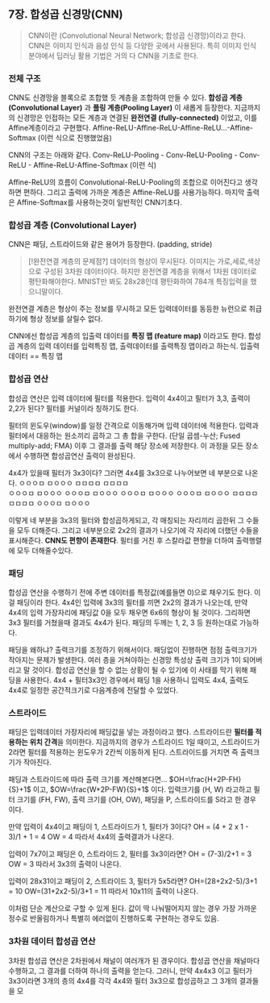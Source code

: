 ## 7장. 합성곱 신경망(CNN)
> CNN이란 (Convolutional Neural Network; 합성곱 신경망)이라고 한다. CNN은 이미지 인식과 음성 인식 등 다양한 곳에서 사용된다.
> 특히 이미지 인식 분야에서 딥러닝 활용 기법은 거의 다 CNN을 기초로 한다.
### 전체 구조
CNN도 신경망을 블록으로 조합했 듯 계층을 조합하여 만들 수 있다.
**합성곱 계층(Convolutional Layer)** 과 **풀링 계층(Pooling Layer)** 이 새롭게 등장한다.
지금까지의 신경망은 인접하는 모든 계층과 연결된 **완전연결 (fully-connected)** 이었고, 이를 Affine계층이라고 구현했다.
Affine-ReLU-Affine-ReLU-Affine-ReLU...-Affine-Softmax  (이런 식으로 진행했었음)

CNN의 구조는 아래와 같다.
Conv-ReLU-Pooling - Conv-ReLU-Pooling - Conv-ReLU - Affine-ReLU-Affine-Softmax (이런 식)

Affine-ReLU의 흐름이 Convolutional-ReLU-Pooling의 조합으로 이어진다고 생각하면 편하다. 그리고 출력에 가까운 계층은 Affine-ReLU를 사용가능하다. 마지막 출력은 Affine-Softmax를 사용하는것이 일반적인 CNN기초다.
### 합성곱 계층 (Convolutional Layer)
CNN은 패딩, 스트라이드와 같은 용어가 등장한다. (padding, stride) 
> [!완전연결 계층의 문제점?]
> 데이터의 형상이 무시된다. 이미지는 가로,세로,색상으로 구성된 3차원 데이터이다. 하지만 완전연결 계층을 위해서 1차원 데이터로 평탄화해야한다. MNIST만 봐도 28x28인데 평탄화하여 784개 특징입력을 했으니말이다.

완전연결 계층은 형상이 주는 정보를 무시하고 모든 입력데이터를 동등한 뉴런으로 취급하기에 형상 정보를 살릴수 없다.

CNN에선 합성곱 계층의 입출력 데이터를 **특징 맵 (feature map)** 이라고도 한다. 합성곱 계층의 입력 데이터를 입력특징 맵, 출력데이터를 출력특징 맵이라고 하는식. 입출력데이터 == 특징 맵
### 합성곱 연산
합성곱 연산은 입력 데이터에 필터를 적용한다. 입력이 4x4이고 필터가 3,3, 출력이 2,2가 된다? 필터를 커널이라 칭하기도 한다.

필터의 윈도우(window)를 일정 간격으로 이동해가며 입력 데이터에 적용한다. 입력과 필터에서 대응하는 원소끼리 곱하고 그 총 합을 구한다. (단일 곱셈-누산; Fused multiply-add; FMA) 이후 그 결과를 출력 해당 장소에 저장한다. 이 과정을 모든 장소에서 수행하면 합성곱연산 출력이 완성된다.

4x4가 있을때 필터가 3x3이다? 그러면 4x4를 3x3으로 나누어보면 네 부분으로 나온다. 
ㅇㅇㅇㅁ    ㅁㅇㅇㅇ    ㅁㅁㅁㅁ    ㅁㅁㅁㅁ         
ㅇㅇㅇㅁ    ㅁㅇㅇㅇ    ㅇㅇㅇㅁ    ㅁㅇㅇㅇ
ㅇㅇㅇㅁ    ㅁㅇㅇㅇ    ㅇㅇㅇㅁ    ㅁㅇㅇㅇ
ㅁㅁㅁㅁ    ㅁㅁㅁㅁ    ㅇㅇㅇㅁ    ㅁㅇㅇㅇ

이렇게 네 부분을 3x3의 필터와 합성곱하게되고, 각 매칭되는 자리끼리 곱한뒤 그 수들을 모두 더해준다. 그리고 네부분으로 2x2의 결과가 나오기에 각 자리에 더했던 수들을 표시해준다.
**CNN도 편향이 존재한다**. 필터를 거친 후 스칼라값 편향을 더하여 출력행렬에 모두 더해줄수있다.
### 패딩
합성곱 연산을 수행하기 전에 주변 데이터를 특정값(예를들면 0)으로 채우기도 한다. 이걸 패딩이라 한다. 4x4인 입력에 3x3의 필터를 끼면 2x2의 결과가 나오는데, 만약 4x4의 입력 가장자리에 패딩값 0을 모두 채우면 6x6의 형상이 될 것이다. 그리하면 3x3 필터를 거쳤을때 결과도 4x4가 된다. 패딩의 두께는 1, 2, 3 등 원하는대로 가능하다.

패딩을 왜하냐? 출력크기를 조정하기 위해서이다. 패딩없이 진행하면 점점 출력크기가 작아지는 문제가 발생한다. 여러 층을 거쳐야하는 신경망 특성상 출력 크기가 1이 되어버리고 말 것이다. 합성곱 연산을 할 수 없는 상황이 될 수 있기에 이 사태를 막기 위해 패딩을 사용한다.
4x4 + 필터3x3인 경우에서 패딩 1을 사용하니 입력도 4x4, 출력도 4x4로 일정한 공간적크기로 다음계층에 전달할 수 있었다.
### 스트라이드
패딩은 입력데이터 가장자리에 패딩값을 넣는 과정이라고 했다. 
스트라이드란 **필터를 적용하는 위치 간격**을 의미한다. 지금까지의 경우가 스트라이드 1일 때이고, 스트라이드가 2라면 필터를 적용하는 윈도우가 2칸씩 이동하게 된다.
스트라이드를 거치면 즉 출력크기가 작아진다. 

패딩과 스트라이드에 따라 출력 크기를 계산해본다면...
$OH=\frac{H+2P-FH}{S}+1$ 이고, $OW=\frac{W+2P-FW}{S}+1$  이다. 입력크기를 (H, W) 라고하고 필터 크기를 (FH, FW), 출력 크기를 (OH, OW), 패딩을 P, 스트라이드를 S라고 한 경우이다.

만약 입력이 4x4이고 패딩이 1, 스트라이드가 1, 필터가 3이다?
OH = (4 + 2 x 1 - 3)/1 + 1 = 4
OW = 4 
따라서 4x4의 출력결과가 나온다.

입력이 7x7이고 패딩은 0, 스트라이드 2, 필터를 3x3이라면?
OH = (7-3)/2+1 = 3
OW = 3
따라서 3x3의 출력이 나온다.

입력이 28x31이고 패딩이 2, 스트라이드 3, 필터가 5x5라면?
OH=(28+2x2-5)/3+1 = 10
OW=(31+2x2-5)/3+1 = 11
따라서 10x11의 출력이 나온다.

이처럼 단순 계산으로 구할 수 있게 된다. 값이 딱 나눠떨어지지 않는 경우 가장 가까운 정수로 반올림하거나 특별히 에러없이 진행하도록 구현하는 경우도 있음.
### 3차원 데이터 합성곱 연산
3차원 합성곱 연산은 2차원에서 채널이 여러개가 된 경우이다. 합성곱 연산을 채널마다 수행하고, 그 결과를 더하여 하나의 출력을 얻는다. 그러니, 만약 4x4x3 이고 필터가 3x3이라면 3개의 층의 4x4를 각각 4x4와 필터 3x3으로 합성곱하고 그 3개의 결과들을 모